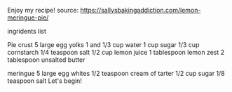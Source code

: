 Enjoy my recipe!
source: https://sallysbakingaddiction.com/lemon-meringue-pie/

ingridents list

Pie crust
5 large egg yolks
1 and 1/3 cup water
1 cup sugar
1/3 cup cornstarch
1/4 teaspoon salt
1/2 cup lemon juice
1 tablespoon lemon zest
2 tablespoon unsalted butter

meringue
5 large egg whites
1/2 teaspoon cream of tarter
1/2 cup sugar
1/8 teaspoon salt
Let's begin!